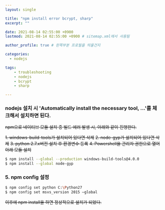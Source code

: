 ```yaml
---
layout: single

title: "npm install error bcrypt, sharp"
excerpt: ""

date: 2021-08-14 02:55:00 +0900
lastmod: 2021-08-14 02:55:00 +0900 # sitemap.xml에서 사용됨

author_profile: true # 왼쪽부분 프로필을 띄울건지

categories: 
  - nodejs

tags: 
    - troubleshooting
    - nodejs
    - bcrypt
    - sharp

---
```


### nodejs 설치 시 'Automatically install the necessary tool, ...'를 체크해서 설치하면 된다.

~~npm으로 네이티브 모듈 설치 중 빌드 에러 발생 시, 아래와 같이 진행한다.~~

~~1. windows-build-tools가 설치되어 있다면 삭제~~
~~2. node-gyp가 설치되어 있다면 삭제~~
~~3. python 2.7.x버전 설치 후 환경변수 등록~~
~~4. Powershell을 관리자 권한으로 열어 아래 모듈 설치~~
```bash
$ npm install --global --production windows-build-tools@4.0.0
$ npm install --global node-gyp
```
### 5. npm config 설정
```bash
$ npm config set python C:\Python27
$ npm config set msvs_version 2015 –global
```

~~이후에 npm install을 하면 정상적으로 설치가 되었다.~~
